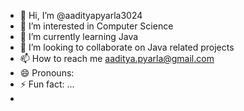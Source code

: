 - 👋 Hi, I’m @aadityapyarla3024
- 👀 I’m interested in Computer Science
- 🌱 I’m currently learning Java
- 💞️ I’m looking to collaborate on Java related projects
- 📫 How to reach me aaditya.pyarla@gmail.com  
- 😄 Pronouns: 
- ⚡ Fun fact: ...
- 

<!---
aadityapyarla3024/aadityapyarla3024 is a ✨ special ✨ repository because its `README.md` (this file) appears on your GitHub profile.
You can click the Preview link to take a look at your changes.
--->

